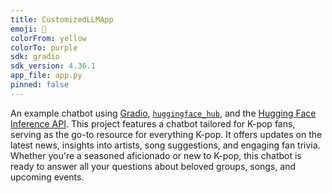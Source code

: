 ```yaml
---
title: CustomizedLLMApp
emoji: 💬
colorFrom: yellow
colorTo: purple
sdk: gradio
sdk_version: 4.36.1
app_file: app.py
pinned: false
---
```


An example chatbot using [Gradio](https://gradio.app), [`huggingface_hub`](https://huggingface.co/docs/huggingface_hub/v0.22.2/en/index), and the [Hugging Face Inference API](https://huggingface.co/docs/api-inference/index).
This project features a chatbot tailored for K-pop fans, serving as the go-to resource for everything K-pop. It offers updates on the latest news, insights into artists, song suggestions, and engaging fan trivia. Whether you're a seasoned aficionado or new to K-pop, this chatbot is ready to answer all your questions about beloved groups, songs, and upcoming events.
